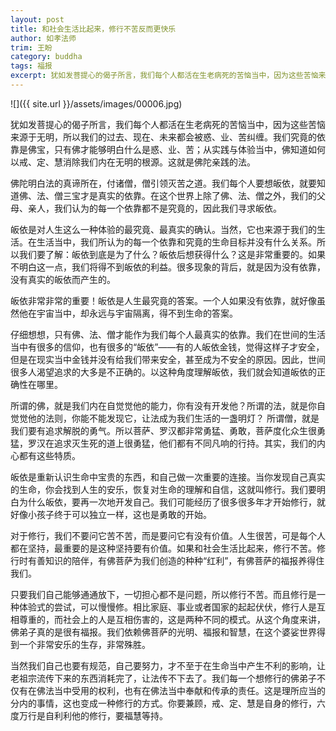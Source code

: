 ```yaml
---
layout: post
title: 和社会生活比起来，修行不苦反而更快乐
author: 如孝法师
trim: 王盼
category: buddha
tags: 福报
excerpt: 犹如发菩提心的偈子所言，我们每个人都活在生老病死的苦恼当中，因为这些苦恼来源于无明，所以我们的过去、现在、未来都会被惑、业、苦纠缠。我们究竟的依靠是佛宝，只有佛才能够明白什么是惑、业、苦；从实践与体验当中，佛知道如何以戒、定、慧消除我们内在无明的根源。这就是佛陀亲践的法。
---
```


![]({{ site.url }}/assets/images/00006.jpg)

犹如发菩提心的偈子所言，我们每个人都活在生老病死的苦恼当中，因为这些苦恼来源于无明，所以我们的过去、现在、未来都会被惑、业、苦纠缠。我们究竟的依靠是佛宝，只有佛才能够明白什么是惑、业、苦；从实践与体验当中，佛知道如何以戒、定、慧消除我们内在无明的根源。这就是佛陀亲践的法。

佛陀明白法的真谛所在，付诸僧，僧引领灭苦之道。我们每个人要想皈依，就要知道佛、法、僧三宝才是真实的依靠。在这个世界上除了佛、法、僧之外，我们的父母、亲人，我们认为的每一个依靠都不是究竟的，因此我们寻求皈依。

皈依是对人生这么一种体验的最究竟、最真实的确认。当然，它也来源于我们的生活。在生活当中，我们所认为的每一个依靠和究竟的生命目标并没有什么关系。所以我们要了解：皈依到底是为了什么？皈依后想获得什么？这是非常重要的。如果不明白这一点，我们将得不到皈依的利益。很多现象的背后，就是因为没有依靠，没有真实的皈依而产生的。

皈依非常非常的重要！皈依是人生最究竟的答案。一个人如果没有依靠，就好像虽然他在宇宙当中，却永远与宇宙隔离，得不到生命的答案。

仔细想想，只有佛、法、僧才能作为我们每个人最真实的依靠。我们在世间的生活当中有很多的信仰，也有很多的“皈依”——有的人皈依金钱，觉得这样子才安全，但是在现实当中金钱并没有给我们带来安全，甚至成为不安全的原因。因此，世间很多人渴望追求的大多是不正确的。以这种角度理解皈依，我们就会知道皈依的正确性在哪里。

所谓的佛，就是我们内在自觉觉他的能力，你有没有开发他？所谓的法，就是你自觉觉他的法则，你能不能发现它，让法成为我们生活的一盏明灯？ 所谓僧，就是我们要有追求解脱的勇气。所以菩萨、罗汉都非常勇猛、勇敢，菩萨度化众生很勇猛，罗汉在追求灭生死的道上很勇猛，他们都有不同凡响的行持。其实，我们的内心都有这些特质。

皈依是重新认识生命中宝贵的东西，和自己做一次重要的连接。当你发现自己真实的生命，你会找到人生的安乐，恢复对生命的理解和自信，这就叫修行。我们要明白为什么皈依，要再一次地开发自己。我们可能经历了很多很多年才开始修行，就好像小孩子终于可以独立一样，这也是勇敢的开始。

对于修行，我们不要问它苦不苦，而是要问它有没有价值。人生很苦，可是每个人都在坚持，最重要的是这种坚持要有价值。如果和社会生活比起来，修行不苦。修行时有善知识的陪伴，有佛菩萨为我们创造的种种“红利”，有佛菩萨的福报养得住我们。

只要我们自己能够通通放下，一切担心都不是问题，所以修行不苦。而且修行是一种体验式的尝试，可以慢慢修。相比家庭、事业或者国家的起起伏伏，修行人是互相尊重的，而社会上的人是互相伤害的，这是两种不同的模式。从这个角度来讲，佛弟子真的是很有福报。我们依赖佛菩萨的光明、福报和智慧，在这个婆娑世界得到一个非常安乐的生存，非常殊胜。

当然我们自己也要有规范，自己要努力，才不至于在生命当中产生不利的影响，让老祖宗流传下来的东西消耗完了，让法传不下去了。我们每一个想修行的佛弟子不仅有在佛法当中受用的权利，也有在佛法当中奉献和传承的责任。这是理所应当的分内的事情，这也变成一种修行的方式。你要兼顾，戒、定、慧是自身的修行，六度万行是自利利他的修行，要福慧等持。

